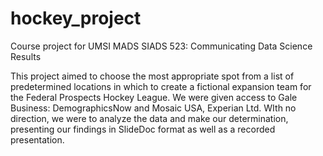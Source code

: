 # hockey_project
Course project for UMSI MADS SIADS 523: Communicating Data Science Results

This project aimed to choose the most appropriate spot from a list of predetermined locations in which to create a fictional expansion team for the Federal Prospects Hockey League.
We were given access to Gale Business: DemographicsNow and Mosaic USA, Experian Ltd. WIth no direction, we were to analyze the data and make our determination, presenting our findings in SlideDoc format as well as a recorded presentation.
